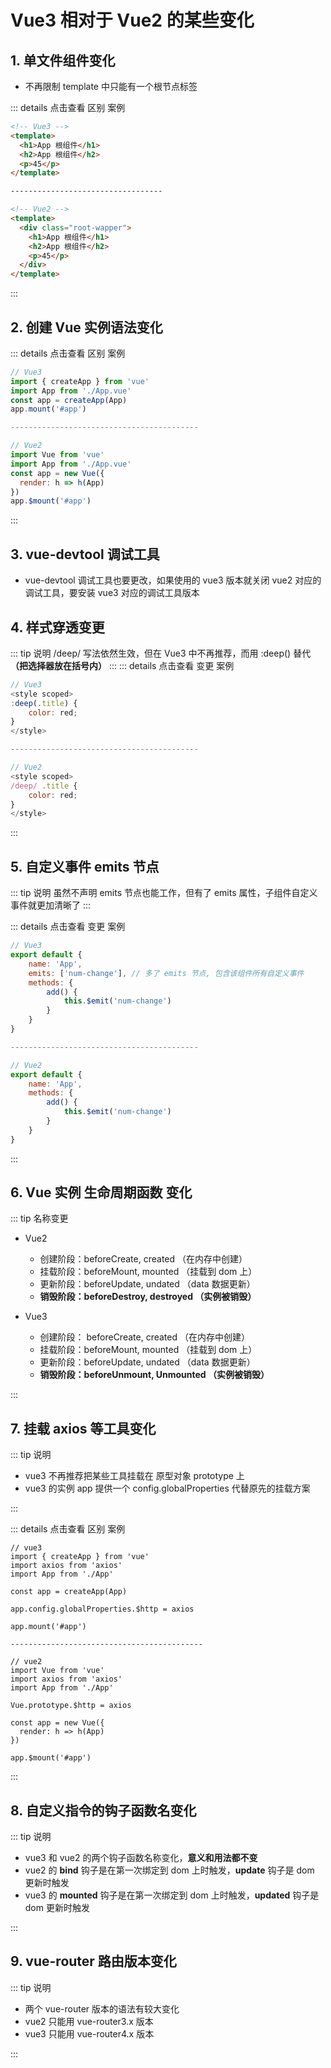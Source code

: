 # Vue3 相对于 Vue2 的某些变化

## 1. 单文件组件变化

- 不再限制 template 中只能有一个根节点标签

::: details 点击查看 区别 案例

```html
<!-- Vue3 -->
<template>
  <h1>App 根组件</h1>
  <h2>App 根组件</h2>
  <p>45</p>
</template>

----------------------------------

<!-- Vue2 -->
<template>
  <div class="root-wapper">
    <h1>App 根组件</h1>
    <h2>App 根组件</h2>
    <p>45</p>
  </div>
</template>
```

:::

## 2. 创建 Vue 实例语法变化

::: details 点击查看 区别 案例

```js
// Vue3
import { createApp } from 'vue'
import App from './App.vue'
const app = createApp(App)
app.mount('#app')

------------------------------------------

// Vue2
import Vue from 'vue'
import App from './App.vue'
const app = new Vue({
  render: h => h(App)
})
app.$mount('#app')
```

:::

## 3. vue-devtool 调试工具

- vue-devtool 调试工具也要更改，如果使用的 vue3 版本就关闭 vue2 对应的 调试工具，要安装 vue3 对应的调试工具版本

## 4. 样式穿透变更

::: tip 说明
/deep/ 写法依然生效，但在 Vue3 中不再推荐，而用 :deep() 替代 **（把选择器放在括号内）**
:::
::: details 点击查看 变更 案例

```js
// Vue3
<style scoped>
:deep(.title) {
    color: red;
}
</style>

------------------------------------------

// Vue2
<style scoped>
/deep/ .title {
    color: red;
}
</style>
```

:::

## 5. 自定义事件 emits 节点

::: tip 说明
虽然不声明 emits 节点也能工作，但有了 emits 属性，子组件自定义事件就更加清晰了
:::

::: details 点击查看 变更 案例

```js
// Vue3
export default {
    name: 'App',
    emits: ['num-change'], // 多了 emits 节点, 包含该组件所有自定义事件
    methods: {
        add() {
            this.$emit('num-change')
        }
    }
}

------------------------------------------

// Vue2
export default {
    name: 'App',
    methods: {
        add() {
            this.$emit('num-change')
        }
    }
}
```

:::

## 6. Vue 实例 生命周期函数 变化

::: tip 名称变更

- Vue2

  - 创建阶段：beforeCreate, created （在内存中创建）
  - 挂载阶段：beforeMount, mounted （挂载到 dom 上）
  - 更新阶段：beforeUpdate, undated （data 数据更新）
  - **销毁阶段：beforeDestroy, destroyed （实例被销毁）**

- Vue3

  - 创建阶段： beforeCreate, created （在内存中创建）
  - 挂载阶段：beforeMount, mounted （挂载到 dom 上）
  - 更新阶段：beforeUpdate, undated （data 数据更新）
  - **销毁阶段：beforeUnmount, Unmounted （实例被销毁）**

:::

## 7. 挂载 axios 等工具变化

::: tip 说明

- vue3 不再推荐把某些工具挂载在 原型对象 prototype 上
- vue3 的实例 app 提供一个 config.globalProperties 代替原先的挂载方案

:::

::: details 点击查看 区别 案例

```js{8,19}
// vue3
import { createApp } from 'vue'
import axios from 'axios'
import App from './App'

const app = createApp(App)

app.config.globalProperties.$http = axios

app.mount('#app')

-------------------------------------------

// vue2
import Vue from 'vue'
import axios from 'axios'
import App from './App'

Vue.prototype.$http = axios

const app = new Vue({
  render: h => h(App)
})

app.$mount('#app')
```

:::

## 8. 自定义指令的钩子函数名变化

::: tip 说明

- vue3 和 vue2 的两个钩子函数名称变化，**意义和用法都不变**
- vue2 的 **bind** 钩子是在第一次绑定到 dom 上时触发，**update** 钩子是 dom 更新时触发
- vue3 的 **mounted** 钩子是在第一次绑定到 dom 上时触发，**updated** 钩子是 dom 更新时触发

:::

## 9. vue-router 路由版本变化

::: tip 说明

- 两个 vue-router 版本的语法有较大变化
- vue2 只能用 vue-router3.x 版本
- vue3 只能用 vue-router4.x 版本

:::

